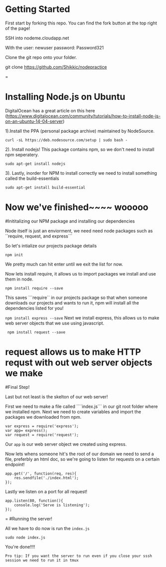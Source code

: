 # Getting Started

First start by forking this repo. You can find the fork button at the top right of the page!

SSH into nodeme.cloudapp.net

With the user: newuser password: Password321

Clone the git repo onto your folder. 

git clone https://github.com/Shikkic/nodepractice

=
# Installing Node.js on Ubuntu
DigitalOcean  has a great article on this here (https://www.digitalocean.com/community/tutorials/how-to-install-node-js-on-an-ubuntu-14-04-server)

1).Install the PPA (personal package archive) maintained by NodeSource.

```
curl -sL https://deb.nodesource.com/setup | sudo bash -
```

2). Install nodejs! This package contains npm, so we don't need to install npm seperatery.
```
sudo apt-get install nodejs
```

3).  Lastly, inorder for NPM to install correctly we need to install something called the build-essentials
```
sudo apt-get install build-essential
```

Now we've finished~~~~ wooooo
=
#Inititalizing our NPM package and installing our dependencies 

Node itself is just an enviorment, we need need node packages such as ``require, request, and express```

So let's intialize our projects package details

```
npm init
```

We pretty much can hit enter until we exit the list for now.

Now lets install require, it allows us to import packages we install and use them in node.

```npm install require --save```

This saves ```require`` in our projects package so that when someone downloads our projects and wants to run it, npm will install all the dependencies listed for you!

```npm install express --save```
Next we install express, this allows us to make web server objects that we use using javascript.

``` npm install request --save```

request allows us to make HTTP requst with out web server objects we make
=
#Final Step!

Last but not least is the skelton of our web server!

First we need to make a file called ````index.js``` in our git root folder where we installed npm. Next we need to create variables and import the packages we downloaded from npm.

```
var express = require('express');
var app= express();
var request = require('request');
``` 

Our ```app``` is our web server object we created using express. 

Now lets whens someone hit's the root of our domain we need to send a file, preferbly an html doc, so we're going to listen for requests on a certain endpoint!

```
app.get('/', function(req, res){
	res.sendfile('./index.html');
});

```

Lastly we listen on a port for all request!

```
app.listen(80, function(){
	console.log('Serve is listening');
});
```
=
#Running the server!

All we have to do now is run the ```index.js``` 

```sudo node index.js```

You're done!!!!

```
Pro tip: If you want the server to run even if you close your sssh session we need to run it in tmux
```
